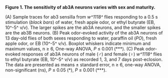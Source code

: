 **Figure 1. The sensitivity of ab3A neurons varies with sex and maturity.**

(A) Sample traces for ab3 sensilla from _w^1118^_ flies responding to a 0.5 s stimulation (_black bars_) of water, fresh apple odor, or ethyl butyrate (EB, 10^-5^ v/v).
The larger spikes are the ab3A neurons, and the smaller spikes are the ab3B neurons.
(B) Peak odor-evoked activity of the ab3A neurons of 13 day-old flies of both sexes responding to water, paraffin oil (_PO_), fresh apple odor, or EB (10^-5^ v/v).
Boxplot whiskers indicate minimum and maximum values, n ≥ 6, One-way ANOVA, _P_ ≤ 0.001 (\*\*\*).
(C) Peak odor-evoked responses of ab3A neurons of male (♂) and female (♀) _w^1118^_ flies to ethyl butyrate (EB, 10^-5^ v/v) as recorded 1, 3, and 7 days post-eclosion.
The data are presented as means ± standard error, n ≥ 6, one-way ANOVA, non-significant (ns), _P_ ≤ 0.05 (\*), _P_ ≤ 0.001 (\*\*\*).